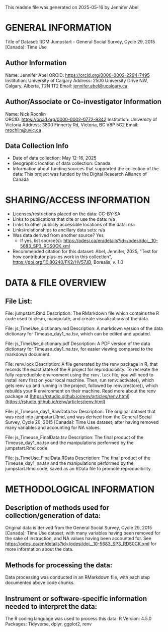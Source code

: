 This readme file was generated on 2025-05-16 by Jennifer Abel


# GENERAL INFORMATION

Title of Dataset: RDM Jumpstart - General Social Survey, Cycle 29, 2015 [Canada]: Time Use

## Author Information
Name: Jennifer Abel
ORCID: https://orcid.org/0000-0002-2294-7495
Institution: University of Calgary
Address: 2500 University Drive NW, Calgary, Alberta, T2N 1T2
Email: jennifer.abel@ucalgary.ca

## Author/Associate or Co-investigator Information
Name: Nick Rochlin		
ORCID: https://orcid.org/0000-0002-0772-9342
Institution: University of Victoria
Address: 3800 Finnerty Rd, Victoria, BC V8P 5C2
Email: nrochlin@uvic.ca 

## Data Collection Info 

* Date of data collection: May 12-16, 2025
* Geographic location of data collection: Canada
* Information about funding sources that supported the collection of the data: This project was funded by the Digital Research Alliance of Canada


# SHARING/ACCESS INFORMATION

* Licenses/restrictions placed on the data: CC-BY-SA
* Links to publications that cite or use the data: n/a
* Links to other publicly accessible locations of the data: n/a
* Links/relationships to ancillary data sets: n/a
* Was data derived from another source? Yes
	* If yes, list source(s): https://odesi.ca/en/details?id=/odesi/doi__10-5683_SP3_RDS0CK.xml 
* Recommended citation for this dataset: Abel, Jennifer, 2025, "Test for how contributor plus-es work in this collection", https://doi.org/10.80240/FK2/HV57JB, Borealis, v. 1.0


# DATA & FILE OVERVIEW

## File List: 

File: jumpstart.Rmd
Description: The RMarkdown file which contains the R code used to clean, manipulate, and create visualizations of the data.

File: js_TimeUse_dictionary.md
Description: A markdown version of the data dictionary for Timeuse_day1_na.tsv, which can be edited and updated.

File: js_TimeUse_dictionary.pdf
Description: A PDF version of the data dictionary for Timeuse_day1_na.tsv, for easier viewing compared to the markdown document.

File: renv.lock
Description: A file generated by the renv package in R, that records the exact state of the R project for reproducibility.  To recreate the fully reproducible environment using the `renv.lock` file, you will need to install renv first on your local machine. Then, run renv::activate(), which gets renv up and running in the project, followed by renv::restore(), which rebuilds your R environment on their machine.  Read more about the renv package at [https://rstudio.github.io/renv/articles/renv.html](https://rstudio.github.io/renv/articles/renv.html)

File: js_Timeuse_day1_RawData.tsv
Description: The original dataset that was read into jumpstart.Rmd, and was derived from the General Social Survey, Cycle 29, 2015 [Canada]: Time Use dataset, after having removed many variables and accounting for NA values.

File: js_Timeuse_FinalData.tsv
Description: The final product of the Timeuse_day1_na.tsv and the manipulations performed by the jumpstart.Rmd code.

File: js_TimeUse_FinalData.RData
Description: The final product of the Timeuse_day1_na.tsv and the manipulations performed by the jumpstart.Rmd code, saved as an RData file to promote reproducibility.

# METHODOLOGICAL INFORMATION

## Description of methods used for collection/generation of data: 
Original data is derived from the General Social Survey, Cycle 29, 2015 [Canada]: Time Use dataset, with many variables having been removed for the sake of instruction, and NA values having been accounted for.  See https://odesi.ca/en/details?id=/odesi/doi__10-5683_SP3_RDS0CK.xml  for more information about the data.


## Methods for processing the data: 

Data processing was conducted in an RMarkdown file, with each step documented above code chunks.


## Instrument or software-specific information needed to interpret the data: 

The R coding language was used to process this data:
R Version: 4.5.0
Packages: Tidyverse, dplyr, ggplot2, renv



